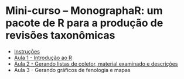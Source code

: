 # Mini-curso – MonographaR: um pacote de R para a produção de revisões taxonômicas

- [Instruções](http://htmlpreview.github.io/?https://github.com/mreginato/Mini-curso_monographaR/blob/master/0_Intru%C3%A7oes.html)
- [Aula 1 - Introdução ao R](http://htmlpreview.github.io/?https://github.com/mreginato/Mini-curso_monographaR/blob/master/1_Intro.html)
- [Aula 2 - Gerando listas de coletor, material examinado e descrições](http://htmlpreview.github.io/?https://github.com/mreginato/Mini-curso_monographaR/blob/master/2_Des%C3%A7oes.html)
- Aula 3 - Gerando gráficos de fenologia e mapas

